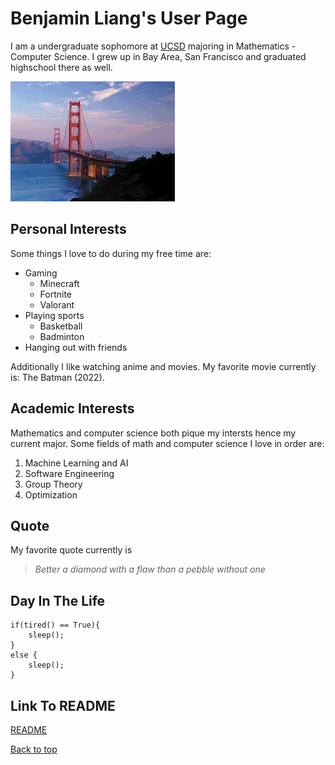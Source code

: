 # Benjamin Liang's User Page

I am a undergraduate sophomore at [UCSD](https://ucsd.edu/) majoring in Mathematics - Computer Science. I grew up in Bay Area, San Francisco and graduated highschool there as well.

![San Francisco](SF.jpg)

## Personal Interests
Some things I love to do during my free time are:
- Gaming
  - Minecraft
  - Fortnite
  - Valorant
- Playing sports 
  - Basketball
  - Badminton
- Hanging out with friends

Additionally I like watching anime and movies. My favorite movie currently is: The Batman (2022).

## Academic Interests
Mathematics and computer science both pique my intersts hence my current major. Some fields of math and computer science I love in order are:

1. Machine Learning and AI
2. Software Engineering
3. Group Theory
4. Optimization

## Quote
My favorite quote currently is
> *Better a diamond with a flaw than a pebble without one*

## Day In The Life
```
if(tired() == True){
    sleep();
}
else {
    sleep();
}
```

## Link To README
[README](README.md)

[Back to top](#benjamin-liangs-user-page)